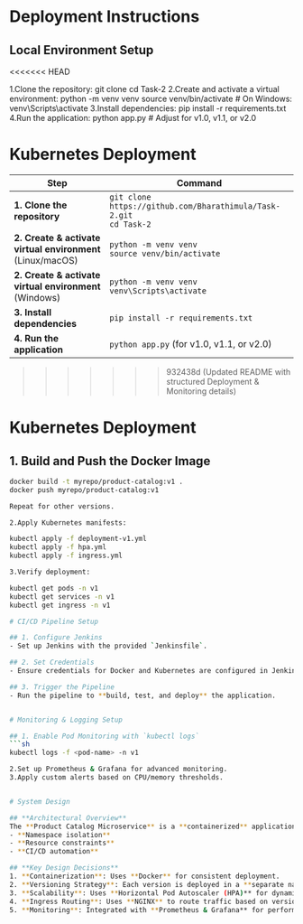 # Deployment Instructions

## Local Environment Setup

<<<<<<< HEAD

1.Clone the repository:
  git clone <repo-url>
  cd Task-2
2.Create and activate a virtual environment:
  python -m venv venv
  source venv/bin/activate  # On Windows: venv\Scripts\activate
3.Install dependencies:
  pip install -r requirements.txt
4.Run the application:
  python app.py  # Adjust for v1.0, v1.1, or v2.0
  
**Kubernetes Deployment**
=======
| Step | Command |
|------|---------|
| **1. Clone the repository** | `git clone https://github.com/Bharathimula/Task-2.git` <br> `cd Task-2` |
| **2. Create & activate virtual environment** (Linux/macOS) | `python -m venv venv` <br> `source venv/bin/activate` |
| **2. Create & activate virtual environment** (Windows) | `python -m venv venv` <br> `venv\Scripts\activate` |
| **3. Install dependencies** | `pip install -r requirements.txt` |
| **4. Run the application** | `python app.py` (for v1.0, v1.1, or v2.0) |
>>>>>>> 932438d (Updated README with structured Deployment & Monitoring details)


# Kubernetes Deployment

## 1. Build and Push the Docker Image
```sh
docker build -t myrepo/product-catalog:v1 .
docker push myrepo/product-catalog:v1

Repeat for other versions.

2.Apply Kubernetes manifests:

kubectl apply -f deployment-v1.yml
kubectl apply -f hpa.yml
kubectl apply -f ingress.yml

3.Verify deployment:

kubectl get pods -n v1
kubectl get services -n v1
kubectl get ingress -n v1

# CI/CD Pipeline Setup

## 1. Configure Jenkins
- Set up Jenkins with the provided `Jenkinsfile`.

## 2. Set Credentials
- Ensure credentials for Docker and Kubernetes are configured in Jenkins.

## 3. Trigger the Pipeline
- Run the pipeline to **build, test, and deploy** the application.


# Monitoring & Logging Setup

## 1. Enable Pod Monitoring with `kubectl logs`
```sh
kubectl logs -f <pod-name> -n v1

2.Set up Prometheus & Grafana for advanced monitoring.
3.Apply custom alerts based on CPU/memory thresholds.


# System Design

## **Architectural Overview**
The **Product Catalog Microservice** is a **containerized** application designed for **scalability** and **maintainability**. It is deployed on **Kubernetes** with:
- **Namespace isolation**
- **Resource constraints**
- **CI/CD automation**

## **Key Design Decisions**
1. **Containerization**: Uses **Docker** for consistent deployment.  
2. **Versioning Strategy**: Each version is deployed in a **separate namespace**.  
3. **Scalability**: Uses **Horizontal Pod Autoscaler (HPA)** for dynamic scaling.  
4. **Ingress Routing**: Uses **NGINX** to route traffic based on version (`/v1`, `/v1.1`, `/v2`).  
5. **Monitoring**: Integrated with **Prometheus & Grafana** for performance insights.  








